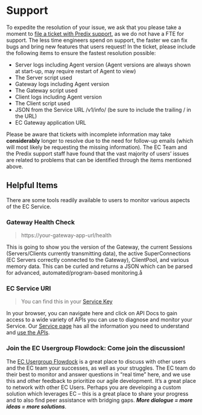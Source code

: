 # Support

To expedite the resolution of your issue, we ask that you please take a moment to [file a ticket with Predix support](https://www.predix.io/support/), as we do not have a FTE for support. The less time engineers spend on support, the faster we can fix bugs and bring new features that users request! In the ticket, please include the following items to ensure the fastest resolution possible:

- Server logs including Agent version (Agent versions are always shown at start-up, may require restart of Agent to view)
- The Server script used
- Gateway logs including Agent version
- The Gateway script used
- Client logs including Agent version
- The Client script used
- JSON from the Service URL /v1/info/ (be sure to include the trailing / in the URL)
- EC Gateway application URL

Please be aware that tickets with incomplete information may take **considerably** longer to resolve due to the need for follow-up emails (which will most likely be requesting the missing information). The EC Team and the Predix support staff have found that the vast majority of users’ issues are related to problems that can be identified through the items mentioned above.

## Helpful Items
There are some tools readily available to users to monitor various aspects of the EC Service.

### Gateway Health Check
> https://your-gateway-app-url/health

This is going to show you the version of the Gateway, the current Sessions (Servers/Clients currently transmitting data), the active SuperConnections (EC Servers correctly connected to the Gateway), ClientPool, and various memory data. This can be curled and returns a JSON which can be parsed for advanced, automated/program-based monitoring.å

### EC Service URI
> You can find this in your [Service Key](./service-credentials.md#service-key)

In your browser, you can navigate here and click on API Docs to gain access to a wide variety of APIs you can use to diagnose and monitor your Service. Our [Service page](./service.md) has all the information you need to understand and [use the APIs](./service.md#apis).

### Join the EC Usergroup Flowdock: Come join the discussion!
The [EC Usergroup Flowdock](https://www.flowdock.com/invitations/44765fcbae5a36d0eff83c9536f87223044ad748) is a great place to discuss with other users and the EC team your successes, as well as your struggles. The EC team do their best to monitor and answer questions in “real time” here, and we use this and other feedback to prioritize our agile development. It’s a great place to network with other EC Users. Perhaps you are developing a custom solution which leverages EC – this is a great place to share your progress and to also find peer assistance with bridging gaps. ***More dialogue = more ideas = more solutions***.